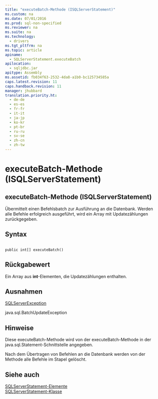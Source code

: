 ```yaml
---
title: "executeBatch-Methode (ISQLServerStatement)"
ms.custom: na
ms.date: 07/01/2016
ms.prod: sql-non-specified
ms.reviewer: na
ms.suite: na
ms.technology: 
  - drivers
ms.tgt_pltfrm: na
ms.topic: article
apiname: 
  - SQLServerStatement.executeBatch
apilocation: 
  - sqljdbc.jar
apitype: Assembly
ms.assetid: fb034f63-2532-4da8-a1b0-bc125734585a
caps.latest.revision: 11
caps.handback.revision: 11
manager: jhubbard
translation.priority.ht: 
  - de-de
  - es-es
  - fr-fr
  - it-it
  - ja-jp
  - ko-kr
  - pt-br
  - ru-ru
  - sv-se
  - zh-cn
  - zh-tw
---
```

# executeBatch-Methode (ISQLServerStatement)
    
## executeBatch\-Methode \(ISQLServerStatement\)  
 Übermittelt einen Befehlsbatch zur Ausführung an die Datenbank. Werden alle Befehle erfolgreich ausgeführt, wird ein Array mit Updatezählungen zurückgegeben.  
  
## Syntax  
  
```  
  
public int[] executeBatch()  
```  
  
## Rückgabewert  
 Ein Array aus **int**\-Elementen, die Updatezählungen enthalten.  
  
## Ausnahmen  
 [SQLServerException](../content/SQLServerException-Class.md)  
  
 java.sql.BatchUpdateException  
  
## Hinweise  
 Diese executeBatch\-Methode wird von der executeBatch\-Methode in der java.sql.Statement\-Schnittstelle angegeben.  
  
 Nach dem Übertragen von Befehlen an die Datenbank werden von der Methode alle Befehle im Stapel gelöscht.  
  
## Siehe auch  
 [SQLServerStatement-Elemente](../content/SQLServerStatement-Members.md)   
 [SQLServerStatement-Klasse](../content/SQLServerStatement-Class.md)  
  
  